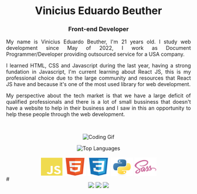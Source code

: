 
<h1 align="center" >Vinicius Eduardo Beuther</h1>
<h3 align="center">Front-end Developer</h3>
<p align="justify">My name is Vinicius Eduardo Beuther, I'm 21 years old. I study web development since May of 2022, I work as Document Programmer/Developer providing outsourced service for a USA company.</p>
<p align="justify">I learned HTML, CSS and Javascript during the last year, having a strong fundation in Javascript, I'm current learning about React JS, this is my professional choice due to the large community and resources that React JS have and because it's one of the most used library for web development.</p>
<p align="justify">My perspective about the tech market is that we have a large deficit of qualified professionals and there is a lot of small bussiness that doesn't have a website to help in their business and I saw in this an opportunity to help these people through the web development.</p>
<br>
<div>
  <p align="center">
     <img src="https://media3.giphy.com/media/qgQUggAC3Pfv687qPC/giphy.gif?cid=ecf05e47mzyt3xi1o1dfek9xrxubc3gxp2tndxt4j1m4zu88&ep=v1_gifs_search&rid=giphy.gif&ct=g" alt="Coding Gif">
  </p>
</div>
<div align="center">
  <img src="https://github-readme-stats.vercel.app/api/top-langs/?username=ViniciusBeuther&layout=compact&theme=great-gatsby" alt="Top Languages">  
</div>



<div style="display: inline_block" align="center"><br>
  <img align="center" alt="Vini-Js" height="50" width="60" src="https://raw.githubusercontent.com/devicons/devicon/master/icons/javascript/javascript-plain.svg">
  <img align="center" alt="Vini-HTML" height="50" width="60" src="https://raw.githubusercontent.com/devicons/devicon/master/icons/html5/html5-original.svg">
  <img align="center" alt="Vini-CSS" height="50" width="60" src="https://raw.githubusercontent.com/devicons/devicon/master/icons/css3/css3-original.svg">
  <img align="center" alt="Vini-Python" height="50" width="60" src="https://raw.githubusercontent.com/devicons/devicon/master/icons/python/python-original.svg">
  <img align="center" alt="Vini-Sass" height="50" width="60" src="https://raw.githubusercontent.com/devicons/devicon/master/icons/sass/sass-original.svg">
</div>
#
<div align="center"> 
  <a href="https://instagram.com/viniciusbeuther" target="_blank"><img src="https://img.shields.io/badge/-Instagram-%23E4405F?style=for-the-badge&logo=instagram&logoColor=white" target="_blank"></a>
  <a href = "mailto:vinicius.beuther15@gmail.com"><img src="https://img.shields.io/badge/-Gmail-%23333?style=for-the-badge&logo=gmail&logoColor=white" target="_blank"></a>
  <a href="https://www.linkedin.com/in/viniciuseduardobeuther" target="_blank"><img src="https://img.shields.io/badge/-LinkedIn-%230077B5?style=for-the-badge&logo=linkedin&logoColor=white" target="_blank"></a> 
  
</div>

